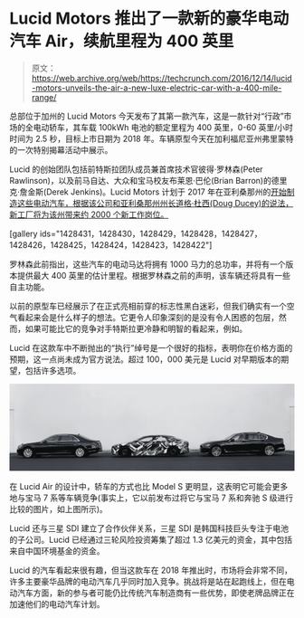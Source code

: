 # Lucid Motors 推出了一款新的豪华电动汽车 Air，续航里程为 400 英里

> 原文：<https://web.archive.org/web/https://techcrunch.com/2016/12/14/lucid-motors-unveils-the-air-a-new-luxe-electric-car-with-a-400-mile-range/>

总部位于加州的 Lucid Motors 今天发布了其第一款汽车，这是一款针对“行政”市场的全电动轿车，其车载 100kWh 电池的额定里程为 400 英里，0-60 英里/小时时间为 2.5 秒，目标上市日期为 2018 年。车辆原型今天在加利福尼亚州弗里蒙特的一次特别揭幕活动中展示。

Lucid 的创始团队包括前特斯拉团队成员兼首席技术官彼得·罗林森(Peter Rawlinson)，以及前马自达、大众和宝马校友布莱恩·巴伦(Brian Barron)的德里克·詹金斯(Derek Jenkins)。Lucid Motors 计划于 2017 年在亚利桑那州的[开始制造这些电动汽车，根据该公司和亚利桑那州州长道格·杜西(Doug Ducey)的说法，新工厂将为该州带来约 2000 个新工作岗位。](https://web.archive.org/web/20230324192931/https://techcrunch.com/2016/11/29/lucid-motors-will-begin-manufacturing-in-arizona-in-2017/)

[gallery ids="1428431，1428430，1428429，1428428，1428427，1428426，1428425，1428424，1428423，1428422"]

罗林森此前指出，这些汽车的电动马达将拥有 1000 马力的总功率，并将有一个版本提供最大 400 英里的估计里程。根据罗林森之前的声明，该车辆还将具有一些自主功能。

以前的原型车已经展示了在正式亮相前穿的标志性黑白迷彩，但我们确实有一个空气看起来会是什么样子的想法。它更令人印象深刻的是没有令人困惑的包层，然而，如果可能比它的竞争对手特斯拉更冷静和明智的看起来，例如。

Lucid 在这款车中不断抛出的“执行”绰号是一个很好的指标，表明你在价格方面的预期，这一点尚未成为官方说法。超过 100，000 美元是 Lucid 对早期版本的期望，包括许多选项。

[![lucid-sedan-comparison](img/8e84553c54f7ff396ecccefa70d2867f.png)](https://web.archive.org/web/20230324192931/https://techcrunch.com/wp-content/uploads/2016/12/lucid-sedan-comparison.jpg)

在 Lucid Air 的设计中，轿车的方式也比 Model S 更明显，这表明它可能会更多地与宝马 7 系等车辆竞争(事实上，它以前发布过将它与宝马 7 系和奔驰 S 级进行比较的图片，如上图所示)。

Lucid 还与三星 SDI 建立了合作伙伴关系，三星 SDI 是韩国科技巨头专注于电池的子公司。Lucid 已经通过三轮风险投资筹集了超过 1.3 亿美元的资金，其中包括来自中国环境基金的资金。

Lucid 的汽车看起来很有趣，但当这款车在 2018 年推出时，市场将会非常不同，许多主要豪华品牌的电动汽车几乎同时加入竞争。挑战将是站在起跑线上，但在电动汽车方面，新的参与者可能仍比传统汽车制造商有一些优势，即使老牌品牌正在加速他们的电动汽车计划。